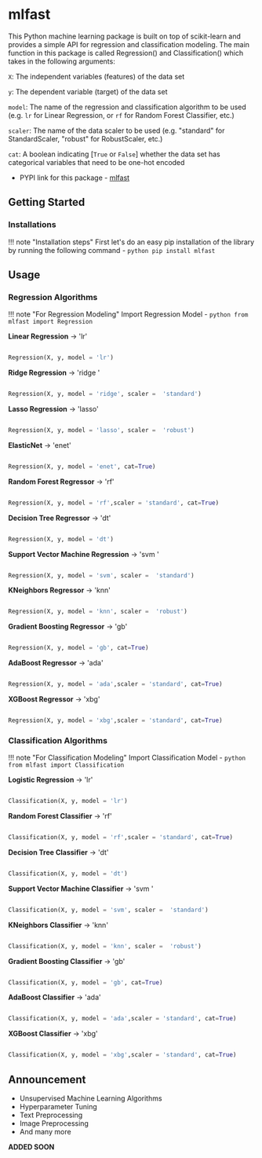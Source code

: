 # mlfast

This Python machine learning package is built on top of scikit-learn and provides a simple API for regression and classification modeling. The main function in this package is called Regression() and Classification() which takes in the following arguments:

`X`: The independent variables (features) of the data set

`y`: The dependent variable (target) of the data set

`model`: The name of the regression and classification algorithm to be used (e.g. `lr` for Linear Regression, or `rf` for Random Forest Classifier, etc.)

`scaler`: The name of the data scaler to be used (e.g. "standard" for StandardScaler, "robust" for RobustScaler, etc.)

`cat`: A boolean indicating [`True` or `False`] whether the data set has categorical variables that need to be one-hot encoded



- PYPI link for this package - [mlfast](https://pypi.org/project/mlfast/)


## Getting Started

### Installations

!!! note "Installation steps"
    First let's do an easy pip installation of the library by running the following command -
    ```python
    pip install mlfast
    ```

## Usage

### Regression Algorithms

!!! note "For Regression Modeling"
    Import Regression Model -
    ```python
    from mlfast import Regression
    ```





**Linear Regression**  -> 'lr' 
```python

Regression(X, y, model = 'lr')

```


**Ridge Regression**  -> 'ridge ' 
```python

Regression(X, y, model = 'ridge', scaler =  'standard')

```

**Lasso Regression**  -> 'lasso' 
```python

Regression(X, y, model = 'lasso', scaler =  'robust')

```

**ElasticNet**  -> 'enet' 
```python

Regression(X, y, model = 'enet', cat=True)

```


**Random Forest Regressor**  -> 'rf' 
```python

Regression(X, y, model = 'rf',scaler = 'standard', cat=True)

```



**Decision Tree Regressor**  -> 'dt' 
```python

Regression(X, y, model = 'dt')

```


**Support Vector Machine Regression**  -> 'svm ' 
```python

Regression(X, y, model = 'svm', scaler =  'standard')

```

**KNeighbors Regressor**  -> 'knn' 
```python

Regression(X, y, model = 'knn', scaler =  'robust')

```

**Gradient Boosting Regressor**  -> 'gb' 
```python

Regression(X, y, model = 'gb', cat=True)

```


**AdaBoost Regressor**  -> 'ada' 
```python

Regression(X, y, model = 'ada',scaler = 'standard', cat=True)

```


**XGBoost Regressor**  -> 'xbg' 
```python

Regression(X, y, model = 'xbg',scaler = 'standard', cat=True)

```





### Classification Algorithms


!!! note "For Classification Modeling"
    Import Classification Model -
    ```python
    from mlfast import Classification
    ```





**Logistic Regression**  -> 'lr' 
```python

Classification(X, y, model = 'lr')

```


**Random Forest Classifier**  -> 'rf' 
```python

Classification(X, y, model = 'rf',scaler = 'standard', cat=True)

```



**Decision Tree Classifier**  -> 'dt' 
```python

Classification(X, y, model = 'dt')

```


**Support Vector Machine Classifier**  -> 'svm ' 
```python

Classification(X, y, model = 'svm', scaler =  'standard')

```

**KNeighbors Classifier**  -> 'knn' 
```python

Classification(X, y, model = 'knn', scaler =  'robust')

```

**Gradient Boosting Classifier**  -> 'gb' 
```python

Classification(X, y, model = 'gb', cat=True)

```


**AdaBoost Classifier**  -> 'ada' 
```python

Classification(X, y, model = 'ada',scaler = 'standard', cat=True)

```


**XGBoost Classifier**  -> 'xbg'

```python

Classification(X, y, model = 'xbg',scaler = 'standard', cat=True)
```




## Announcement

- Unsupervised Machine Learning Algorithms
- Hyperparameter Tuning
- Text Preprocessing
- Image Preprocessing
- And many more



**ADDED SOON**